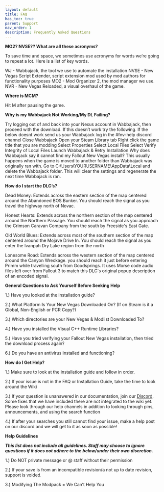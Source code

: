 ```yaml
---
layout: default
title: FAQ
has_toc: true
parent: Support
nav_order: 1
description: Frequently Asked Questions
---
```


**MO2? NVSE?? What are all these acronyms?**

To save time and space, we sometimes use acronyms for words we’re going to repeat a lot. Here is a list of key words.

WJ - Wabbajack, the tool we use to automate the installation
NVSE - New Vegas Script Extender, script extension mod used by mod authors for functionality purposes
MO2 - Mod Organizer 2, the mod manager we use.
NVR - New Vegas Reloaded, a visual overhaul of the game.

**Where is MCM?**

Hit M after pausing the game.

**Why is my Wabbajack Not Working/My DL Failing?**

Try logging out of and back into your Nexus account in Wabbajack, then proceed with the download. If this doesn’t work try the following. If the below doesnt work send us your Wabbajack log in the #fnv-help discord channel
Close Wabbajack
Open your Steam Library tab
Right click the game title that you are modding
Select Properties
Select Local Files
Select Verify Integrity of Local Files
Launch Wabbajack & Retry Installation
Why does Wabbajack say it cannot find my Fallout New Vegas install?
This usually happens when the game is moved to another folder than Wabbajack was originally ran with. Go to C:\Users\YOURUSERNAME\AppData\Local and delete the Wabbajack folder. This will clear the settings and regenerate the next time Wabbajack is ran.

**How do I start the DLC’s?**

Dead Money: Extends across the eastern section of the map centered around the Abandoned BOS Bunker. You should reach the signal as you travel the highway north of Novac.

Honest Hearts: Extends across the northern section of the map centered around the Northern Passage. You should reach the signal as you approach the Crimson Caravan Company from the south by Freeside's East Gate.

Old World Blues: Extends across most of the southern section of the map centered around the Mojave Drive In. You should reach the signal as you enter the Ivanpah Dry Lake region from the north

Lonesome Road: Extends across the western section of the map centered around the Canyon Wreckage. you should reach it just before entering Primm while travelling south from Goodsprings. It uses Morse code audio files left over from Fallout 3 to match this DLC's original popup description of an encoded signal.

**General Questions to Ask Yourself Before Seeking Help**

1.) Have you looked at the installation guide?

2.) What Platform Is Your New Vegas Downloaded On? (If on Steam is it a Global, Non-English or PCR Copy?)

3.) Which directories are your New Vegas & Modlist Downloaded To?

4.) Have you installed the Visual C++ Runtime Libraries?

5.) Have you tried verifying your Fallout New Vegas installation, then tried the download process again?

6.) Do you have an antivirus installed and functioning?

**How do I Get Help?**

1.) Make sure to look at the installation guide and follow in order.

2.) If your issue is not in the FAQ or Installation Guide, take the time to look around the Wiki 

3.) If your question is unanswered in our documentation, join our [Discord](https://discord.gg/43EhRjU). Some fixes that we have included there are not 
integrated to the wiki yet. Please look through our help channels in addition to looking through pins, announcements, and using the search function

4.) If after your searches you still cannot find your issue, make a help post on our discord and we will get to it as soon as possible!

**Help Guidelines**

_**This list does not include all guidelines. Staff may choose to ignore questions if it does not adhere to the below/under their own discretion.**_

1.) Do NOT private message or @ staff without their permission

2.) If your save is from an incompatible revision/a not up to date revision, support is voided.

3.) Modifying The Modpack = We Can’t Help You
